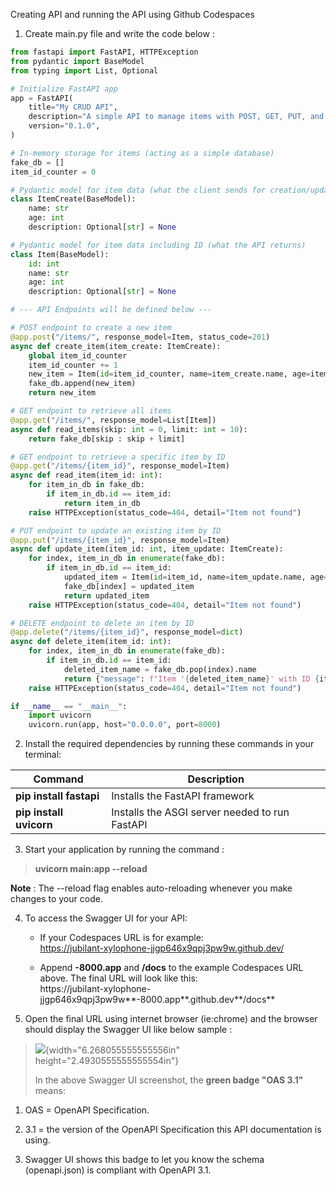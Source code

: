 Creating API and running the API using Github Codespaces

1.  Create main.py file and write the code below :

```python
from fastapi import FastAPI, HTTPException
from pydantic import BaseModel
from typing import List, Optional

# Initialize FastAPI app
app = FastAPI(
    title="My CRUD API",
    description="A simple API to manage items with POST, GET, PUT, and DELETE methods.",
    version="0.1.0",
)

# In-memory storage for items (acting as a simple database)
fake_db = []
item_id_counter = 0

# Pydantic model for item data (what the client sends for creation/update)
class ItemCreate(BaseModel):
    name: str
    age: int
    description: Optional[str] = None

# Pydantic model for item data including ID (what the API returns)
class Item(BaseModel):
    id: int
    name: str
    age: int
    description: Optional[str] = None

# --- API Endpoints will be defined below ---

# POST endpoint to create a new item
@app.post("/items/", response_model=Item, status_code=201)
async def create_item(item_create: ItemCreate):
    global item_id_counter
    item_id_counter += 1
    new_item = Item(id=item_id_counter, name=item_create.name, age=item_create.age, description=item_create.description)
    fake_db.append(new_item)
    return new_item

# GET endpoint to retrieve all items
@app.get("/items/", response_model=List[Item])
async def read_items(skip: int = 0, limit: int = 10):
    return fake_db[skip : skip + limit]

# GET endpoint to retrieve a specific item by ID
@app.get("/items/{item_id}", response_model=Item)
async def read_item(item_id: int):
    for item_in_db in fake_db:
        if item_in_db.id == item_id:
            return item_in_db
    raise HTTPException(status_code=404, detail="Item not found")

# PUT endpoint to update an existing item by ID
@app.put("/items/{item_id}", response_model=Item)
async def update_item(item_id: int, item_update: ItemCreate):
    for index, item_in_db in enumerate(fake_db):
        if item_in_db.id == item_id:
            updated_item = Item(id=item_id, name=item_update.name, age=item_update.age, description=item_update.description)
            fake_db[index] = updated_item
            return updated_item
    raise HTTPException(status_code=404, detail="Item not found")

# DELETE endpoint to delete an item by ID
@app.delete("/items/{item_id}", response_model=dict)
async def delete_item(item_id: int):
    for index, item_in_db in enumerate(fake_db):
        if item_in_db.id == item_id:
            deleted_item_name = fake_db.pop(index).name
            return {"message": f"Item '{deleted_item_name}' with ID {item_id} deleted successfully"}
    raise HTTPException(status_code=404, detail="Item not found")

if __name__ == "__main__":
    import uvicorn
    uvicorn.run(app, host="0.0.0.0", port=8000)
```

2.  Install the required dependencies by running these commands in your
    terminal:

| Command              | Description                                      |
|----------------------|--------------------------------------------------|
| **pip install fastapi** | Installs the FastAPI framework                  |
| **pip install uvicorn** | Installs the ASGI server needed to run FastAPI |

3.  Start your application by running the command :

> **uvicorn main:app \--reload**

**Note** : The \--reload flag enables auto-reloading whenever you make
changes to your code.

4.  To access the Swagger UI for your API:

    - If your Codespaces URL is for example:\
      https://jubilant-xylophone-jjgp646x9qpj3pw9w.github.dev/

    - Append **-8000.app** and **/docs** to the example Codespaces URL
      above. The final URL will look like this:\
      https://jubilant-xylophone-jjgp646x9qpj3pw9w**-8000.app**.github.dev**/docs**

5.  Open the final URL using internet browser (ie:chrome) and the
    browser should display the Swagger UI like below sample :

> ![](media/image1.png){width="6.268055555555556in"
> height="2.4930555555555554in"}
>
> In the above Swagger UI screenshot, the **green badge "OAS 3.1"**
> means:

1.  OAS = OpenAPI Specification.

2.  3.1 = the version of the OpenAPI Specification this API
    documentation is using.

3.  Swagger UI shows this badge to let you know the schema
    (openapi.json) is compliant with OpenAPI 3.1.
